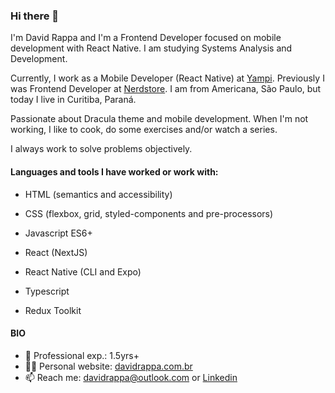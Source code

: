 ###  Hi there 👋

I'm David Rappa and I'm a Frontend Developer focused on mobile development with React Native. I am studying Systems Analysis and Development. 

Currently, I work as a Mobile Developer (React Native) at [Yampi](https://www.yampi.com.br/). Previously I was Frontend Developer at [Nerdstore](https://nerdstore.com.br). I am from Americana, São Paulo, but today I live in Curitiba, Paraná.

Passionate about Dracula theme and mobile development. When I'm not working, I like to cook, do some exercises and/or watch a series.

I always work to solve problems objectively.

#### Languages and tools I have worked or work with:

- HTML (semantics and accessibility)
- CSS (flexbox, grid, styled-components and pre-processors)
- Javascript ES6+

- React (NextJS)
- React Native (CLI and Expo)
- Typescript
- Redux Toolkit

#### BIO
- 👴 Professional exp.: 1.5yrs+
- 🧑‍🏭 Personal website: [davidrappa.com.br](https://davidrappa.com.br)
- 📫 Reach me: davidrappa@outlook.com or [Linkedin](https://www.linkedin.com/in/davidrappa1/)
